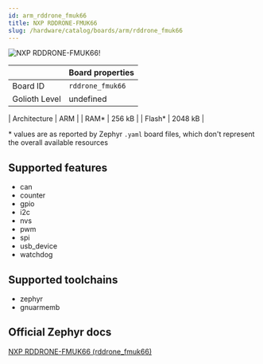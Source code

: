 ```yaml
---
id: arm_rddrone_fmuk66
title: NXP RDDRONE-FMUK66
slug: /hardware/catalog/boards/arm/rddrone_fmuk66
---
```


[//]: # (This is an auto-generated file, do not edit! Changes to it will be lost upon re-generation)

![NXP RDDRONE-FMUK66!](/img/boards/arm/rddrone_fmuk66.jpg "NXP RDDRONE-FMUK66")

|                | Board properties     |
| -------------  | -------------------- |
| Board ID       | `rddrone_fmuk66` |
| Golioth Level  | undefined       |

| Architecture   | ARM |
| RAM*           | 256 kB |
| Flash*         | 2048 kB |

\* values are as reported by Zephyr `.yaml` board files, which don't represent the overall available resources



## Supported features

* can
* counter
* gpio
* i2c
* nvs
* pwm
* spi
* usb_device
* watchdog

## Supported toolchains

* zephyr
* gnuarmemb

## Official Zephyr docs

[NXP RDDRONE-FMUK66 (rddrone_fmuk66)](https://docs.zephyrproject.org/latest/boards/arm/rddrone_fmuk66/doc/index.html)
